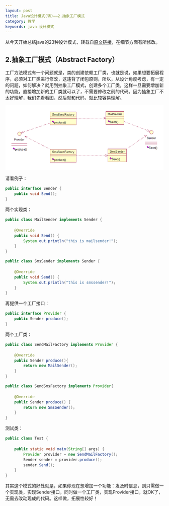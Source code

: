 ```yaml
---
layout: post
title: Java设计模式(转)——2.抽象工厂模式
category: 教学
keywords: java 设计模式
---
```


从今天开始总结java的23种设计模式，转载自<a href="http://my.csdn.net/zhangerqing" target="_blank">原文链接</a>，在细节方面有所修改。

## 2.抽象工厂模式（Abstract Factory）

工厂方法模式有一个问题就是，类的创建依赖工厂类，也就是说，如果想要拓展程序，必须对工厂类进行修改，这违背了闭包原则，所以，从设计角度考虑，有一定的问题，如何解决？就用到抽象工厂模式，创建多个工厂类，这样一旦需要增加新的功能，直接增加新的工厂类就可以了，不需要修改之前的代码。因为抽象工厂不太好理解，我们先看看图，然后就和代码，就比较容易理解。

<img src="/assets/img/content10.png">

请看例子：

``` java
public interface Sender {
	public void Send();
}
```

两个实现类：

``` java
public class MailSender implements Sender {

	@Override
	public void Send() {
		System.out.println("this is mailsender!");
	}
}
```

``` java
public class SmsSender implements Sender {

	@Override
	public void Send() {
		System.out.println("this is smssender!");
	}
}
```

再提供一个工厂接口：

``` java
public interface Provider {
	public Sender produce();
}
```

两个工厂类：

``` java
public class SendMailFactory implements Provider {
	
	@Override
	public Sender produce(){
		return new MailSender();
	}
}
```

``` java
public class SendSmsFactory implements Provider{

	@Override
	public Sender produce() {
		return new SmsSender();
	}
}
```

测试类：

``` java
public class Test {

	public static void main(String[] args) {
		Provider provider = new SendMailFactory();
		Sender sender = provider.produce();
		sender.Send();
	}
}
```

其实这个模式的好处就是，如果你现在想增加一个功能：发及时信息，则只需做一个实现类，实现Sender接口，同时做一个工厂类，实现Provider接口，就OK了，无需去改动现成的代码。这样做，拓展性较好！

